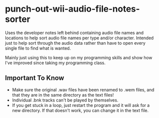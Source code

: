 # punch-out-wii-audio-file-notes-sorter
Uses the developer notes left behind containing audio file names and locations to help sort audio file names per type and/or character. Intended just to help sort through the audio data rather than have to open every single file to find what is wanted. 

Mainly just using this to keep up on my programming skills and show how I've improved since taking my programming class. 

## Important To Know
- Make sure the original .wav files have been renamed to .wem files, and that they are in the same directory as the text files! 
- Individual .bnk tracks can't be played by themselves. 
- If you get stuck in a loop, just restart the program and it will ask for a new directory. If that doesn't work, you can change it in the text file.

